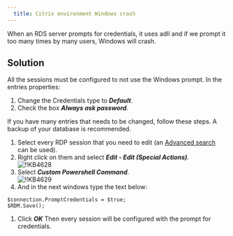 ```yaml
---
  title: Citrix environment Windows crash
---
```

When an RDS server prompts for credentials, it uses adll and if we prompt it too many times by many users, Windows will crash.
## Solution
All the sessions must be configured to not use the Windows prompt. In the entries properties:
1. Change the Credentials type to ***Default***.
1. Check the box ***Always ask password***.  

If you have many entries that needs to be changed, follow these steps. A backup of your database is recommended.

1. Select every RDP session that you need to edit (an [Advanced search](/rdm/windows/commands/view/panels/search/advanced/) can be used).
1. Right click on them and select ***Edit - Edit (Special Actions)***.  
![!!KB4628](https://webdevolutions.azureedge.net/docs/en/kb/KB4628.png)
1. Select ***Custom Powershell Command***.  
![!!KB4629](https://webdevolutions.azureedge.net/docs/en/kb/KB4629.png)
1. And in the next windows type the text below:  

`$connection.PromptCredentials = $true;`  
`$RDM.Save();`
1. Click ***OK*** Then every session will be configured with the prompt for credentials.
